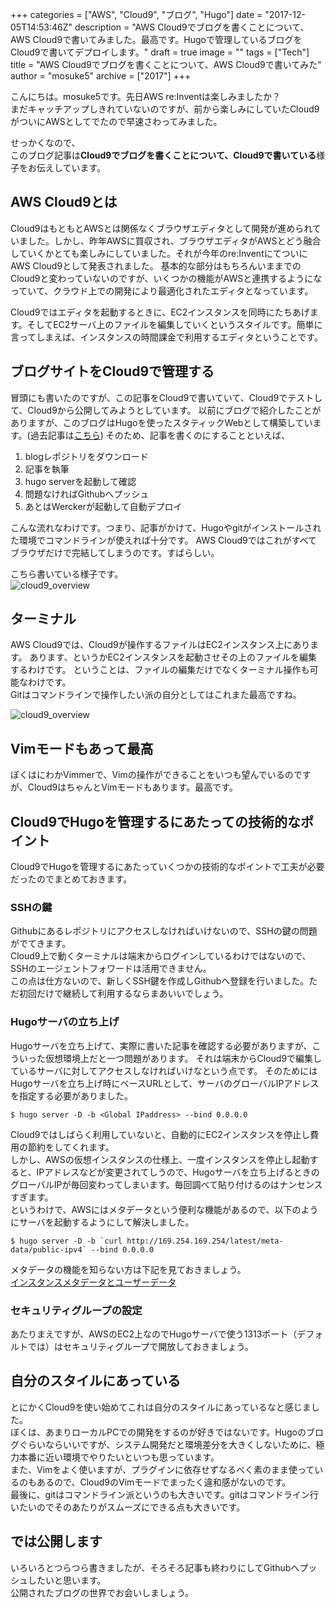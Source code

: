 +++
categories = ["AWS", "Cloud9", "ブログ", "Hugo"]
date = "2017-12-05T14:53:46Z"
description = "AWS Cloud9でブログを書くことについて、AWS Cloud9で書いてみました。最高です。Hugoで管理しているブログをCloud9で書いてデプロイします。"
draft = true
image = ""
tags = ["Tech"]
title = "AWS Cloud9でブログを書くことについて、AWS Cloud9で書いてみた"
author = "mosuke5"
archive = ["2017"]
+++

こんにちは。mosuke5です。先日AWS re:Inventは楽しみましたか？  
まだキャッチアップしきれていないのですが、前から楽しみにしていたCloud9がついにAWSとしてでたので早速さわってみました。

せっかくなので、  
このブログ記事は**Cloud9でブログを書くことについて、Cloud9で書いている**様子をお伝えしています。
<!--more-->

## AWS Cloud9とは
Cloud9はもともとAWSとは関係なくブラウザエディタとして開発が進められていました。しかし、昨年AWSに買収され、ブラウザエディタがAWSとどう融合していくかとても楽しみにしていました。それが今年のre:InventにてついにAWS Cloud9として発表されました。
基本的な部分はもちろんいままでのCloud9と変わっていないのですが、いくつかの機能がAWSと連携するようになっていて、クラウド上での開発により最適化されたエディタとなっています。

Cloud9ではエディタを起動するときに、EC2インスタンスを同時にたちあげます。そしてEC2サーバ上のファイルを編集していくというスタイルです。簡単に言ってしまえば、インスタンスの時間課金で利用するエディタということです。

## ブログサイトをCloud9で管理する
冒頭にも書いたのですが、この記事をCloud9で書いていて、Cloud9でテストして、Cloud9から公開してみようとしています。
以前にブログで紹介したことがありますが、このブログはHugoを使ったスタティックWebとして構築しています。(過去記事は[こちら](https://blog.mosuke.tech/entry/2017/05/28/blog_migration/))
そのため、記事を書くのにすることといえば、

1. blogレポジトリをダウンロード
2. 記事を執筆
3. hugo serverを起動して確認
4. 問題なければGithubへプッシュ
5. あとはWerckerが起動して自動デプロイ

こんな流れなわけです。つまり、記事がかけて、Hugoやgitがインストールされた環境でコマンドラインが使えれば十分です。
AWS Cloud9ではこれがすべてブラウザだけで完結してしまうのです。すばらしい。

こちら書いている様子です。  
![cloud9_overview](/image/aws_cloud9_overview.png)

## ターミナル
AWS Cloud9では、Cloud9が操作するファイルはEC2インスタンス上にあります。
あります、というかEC2インスタンスを起動させその上のファイルを編集するわけです。
ということは、ファイルの編集だけでなくターミナル操作も可能なわけです。  
Gitはコマンドラインで操作したい派の自分としてはこれまた最高ですね。

![cloud9_overview](/image/aws_cloud9_terminal.gif)

## Vimモードもあって最高
ぼくはにわかVimmerで、Vimの操作ができることをいつも望んでいるのですが、Cloud9はちゃんとVimモードもあります。最高です。

## Cloud9でHugoを管理するにあたっての技術的なポイント
Cloud9でHugoを管理するにあたっていくつかの技術的なポイントで工夫が必要だったのでまとめておきます。

### SSHの鍵
Githubにあるレポジトリにアクセスしなければいけないので、SSHの鍵の問題がでてきます。  
Cloud9上で動くターミナルは端末からログインしているわけではないので、SSHのエージェントフォワードは活用できません。  
この点は仕方ないので、新しくSSH鍵を作成しGithubへ登録を行いました。ただ初回だけで継続して利用するならまあいいでしょう。

### Hugoサーバの立ち上げ
Hugoサーバを立ち上げて、実際に書いた記事を確認する必要がありますが、こういった仮想環境上だと一つ問題があります。
それは端末からCloud9で編集しているサーバに対してアクセスしなければいけなという点です。
そのためにはHugoサーバを立ち上げ時にベースURLとして、サーバのグローバルIPアドレスを指定する必要がありました。

```
$ hugo server -D -b <Global IPaddress> --bind 0.0.0.0
```

Cloud9ではしばらく利用していないと、自動的にEC2インスタンスを停止し費用の節約をしてくれます。  
しかし、AWSの仮想インスタンスの仕様上、一度インスタンスを停止し起動すると、IPアドレスなどが変更されてしうので、Hugoサーバを立ち上げるときのグローバルIPが毎回変わってしまいます。毎回調べて貼り付けるのはナンセンスすぎます。  
というわけで、AWSにはメタデータという便利な機能があるので、以下のようにサーバを起動するようにして解決しました。

```
$ hugo server -D -b `curl http://169.254.169.254/latest/meta-data/public-ipv4` --bind 0.0.0.0
```

メタデータの機能を知らない方は下記を見ておきましょう。  
[インスタンスメタデータとユーザーデータ](http://docs.aws.amazon.com/ja_jp/AWSEC2/latest/UserGuide/ec2-instance-metadata.html)

### セキュリティグループの設定
あたりまえですが、AWSのEC2上なのでHugoサーバで使う1313ポート（デフォルトでは）はセキュリティグループで開放しておきましょう。

## 自分のスタイルにあっている
とにかくCloud9を使い始めてこれは自分のスタイルにあっているなと感じました。  
ぼくは、あまりローカルPCでの開発をするのが好きではないです。Hugoのブログぐらいならいいですが、システム開発だと環境差分を大きくしないために、極力本番に近い環境でやりたいといつも思っています。  
また、Vimをよく使いますが、プラグインに依存せずなるべく素のまま使っているのもあるので、Cloud9のVimモードでまったく違和感がないのです。  
最後に、gitはコマンドライン派というのも大きいです。gitはコマンドライン行いたいのでそのあたりがスムーズにできる点も大きいです。

## では公開します
いろいろとつらつら書きましたが、そろそろ記事も終わりにしてGithubへプッシュしたいと思います。  
公開されたブログの世界でお会いしましょう。
